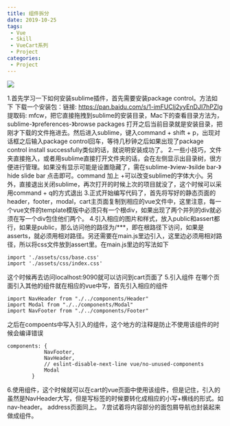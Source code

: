 ```yaml
---
title: 组件拆分
date: 2019-10-25
tags:
 - Vue
 - Skill
 - VueCart系列
 - Project
categories:
 - Project
---
```


![](https://img.hacpai.com/bing/20181123.jpg?imageView2/1/w/960/h/540/interlace/1/q/100)

1.首先学习一下如何安装sublime插件，首先需要安装package control。方法如下
下载一个安装包：链接: https://pan.baidu.com/s/1-imFUClj2yyEnDJI7hPZIg 提取码: mfcw，把它直接拖拽到sublime的安装目录，Mac下的查看目录方法为，sublime-》preferences-》browse packages 打开之后当前目录就是安装目录，把刚才下载的文件拖进去。然后进入sublime，键入command + shift + p，出现对话框之后输入package control回车，等待几秒钟之后如果出现了package control install successfully类似的话，就说明安装成功了。
2.一些小技巧，文件夹直接拖入，或者用sublime直接打开文件夹的话，会在左侧显示出目录树，很方便进行管理。如果没有显示可能是设置隐藏了，需在sublime-》view-》silde bar-》hide slide bar 点击即可。command 加上 +可以改变sublime的字体大小。另外，直接退出关闭sublime，再次打开的时候上次的项目就没了，这个时候可以采用command + q的方式退出
3.正式开始编写代码了，首先将写好的静态页面的header，footer，modal，cart主页面复制到相应的vue文件中，这里注意，每一个vue文件的template模版中必须只有一个根div，如果出现了两个并列的div就必须在写一个div包住他们两个。
4.引入相应的图片和样式，放入public和assert都行，如果是public，那么访问他的路径为/***，即在根路径下访问，如果是asserts，就必须用相对路径。另还需要在main.js里边引入，这里边必须用相对路径，所以将css文件放到assert里。在main.js里边的写法如下
```
import './assets/css/base.css'
import './assets/css/index.css'
```
这个时候再去访问localhost:9090就可以访问到cart页面了
5.引入组件
在哪个页面引入其他的组件就在相应的vue中写，首先引入相应的组件
```
import NavHeader from "./../components/Header"
import Modal from "./../components/Modal"
import NavFooter from "./../components/Footer"
```
之后在compoents中写入引入的组件，这个地方的注释是防止不使用该组件的时候会编译错误
```
components: {
            NavFooter,
            NavHeader,
            // eslint-disable-next-line vue/no-unused-components
            Modal
        }
```
6.使用组件，这个时候就可以在cart的vue页面中使用该组件，但是记住，引入的虽然是NavHeader大写，但是写标签的时候要转化成相应的小写+横线的形式。如nav-header。
address页面同上。
7.尝试着将内容部分的面包屑导航也封装起来做成组件。
